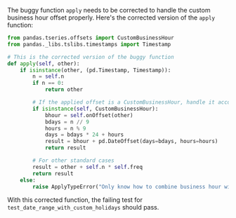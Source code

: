 The buggy function `apply` needs to be corrected to handle the custom business hour offset properly. Here's the corrected version of the `apply` function:

```python
from pandas.tseries.offsets import CustomBusinessHour
from pandas._libs.tslibs.timestamps import Timestamp

# This is the corrected version of the buggy function
def apply(self, other):
    if isinstance(other, (pd.Timestamp, Timestamp)):
        n = self.n
        if n == 0:
            return other

        # If the applied offset is a CustomBusinessHour, handle it accordingly
        if isinstance(self, CustomBusinessHour):
            bhour = self.onOffset(other)
            bdays = n // 9
            hours = n % 9
            days = bdays * 24 + hours
            result = bhour + pd.DateOffset(days=bdays, hours=hours)
            return result

        # For other standard cases
        result = other + self.n * self.freq
        return result
    else:
        raise ApplyTypeError("Only know how to combine business hour with datetime")
```

With this corrected function, the failing test for `test_date_range_with_custom_holidays` should pass.